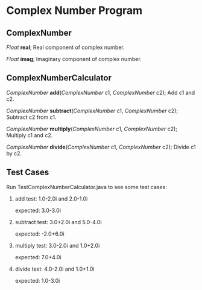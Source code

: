 # Complex Number Program

## ComplexNumber	
*Float* **real**; Real component of complex number.

*Float* **imag**; Imaginary component of complex number.

## ComplexNumberCalculator
*ComplexNumber* **add**(*ComplexNumber* c1, *ComplexNumber* c2); Add c1 and c2.

*ComplexNumber* **subtract**(*ComplexNumber* c1, *ComplexNumber* c2); Subtract c2 from c1.

*ComplexNumber* **multiply**(*ComplexNumber* c1, *ComplexNumber* c2); Multiply c1 and c2.

*ComplexNumber* **divide**(*ComplexNumber* c1, *ComplexNumber* c2); Divide c1 by c2.

## Test Cases
Run TestComplexNumberCalculator.java to see some test cases:

1. add test: 1.0-2.0i and 2.0-1.0i

   expected: 3.0-3.0i  

2. subtract test: 3.0+2.0i and 5.0-4.0i

   expected: -2.0+6.0i  

3. multiply test: 3.0-2.0i and 1.0+2.0i

   expected: 7.0+4.0i  

4. divide test: 4.0-2.0i and 1.0+1.0i

   expected: 1.0-3.0i  
